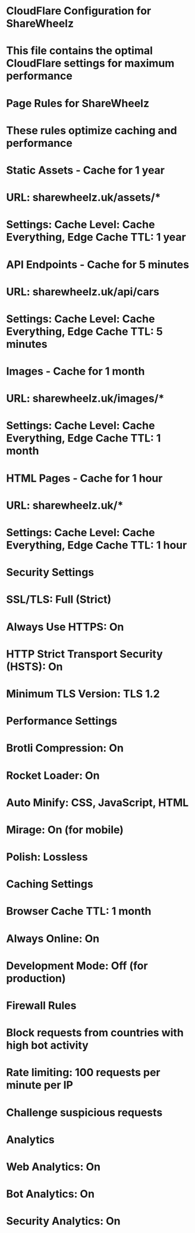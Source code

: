 # CloudFlare Configuration for ShareWheelz
# This file contains the optimal CloudFlare settings for maximum performance

# Page Rules for ShareWheelz
# These rules optimize caching and performance

# Static Assets - Cache for 1 year
# URL: sharewheelz.uk/assets/*
# Settings: Cache Level: Cache Everything, Edge Cache TTL: 1 year

# API Endpoints - Cache for 5 minutes
# URL: sharewheelz.uk/api/cars
# Settings: Cache Level: Cache Everything, Edge Cache TTL: 5 minutes

# Images - Cache for 1 month
# URL: sharewheelz.uk/images/*
# Settings: Cache Level: Cache Everything, Edge Cache TTL: 1 month

# HTML Pages - Cache for 1 hour
# URL: sharewheelz.uk/*
# Settings: Cache Level: Cache Everything, Edge Cache TTL: 1 hour

# Security Settings
# SSL/TLS: Full (Strict)
# Always Use HTTPS: On
# HTTP Strict Transport Security (HSTS): On
# Minimum TLS Version: TLS 1.2

# Performance Settings
# Brotli Compression: On
# Rocket Loader: On
# Auto Minify: CSS, JavaScript, HTML
# Mirage: On (for mobile)
# Polish: Lossless

# Caching Settings
# Browser Cache TTL: 1 month
# Always Online: On
# Development Mode: Off (for production)

# Firewall Rules
# Block requests from countries with high bot activity
# Rate limiting: 100 requests per minute per IP
# Challenge suspicious requests

# Analytics
# Web Analytics: On
# Bot Analytics: On
# Security Analytics: On